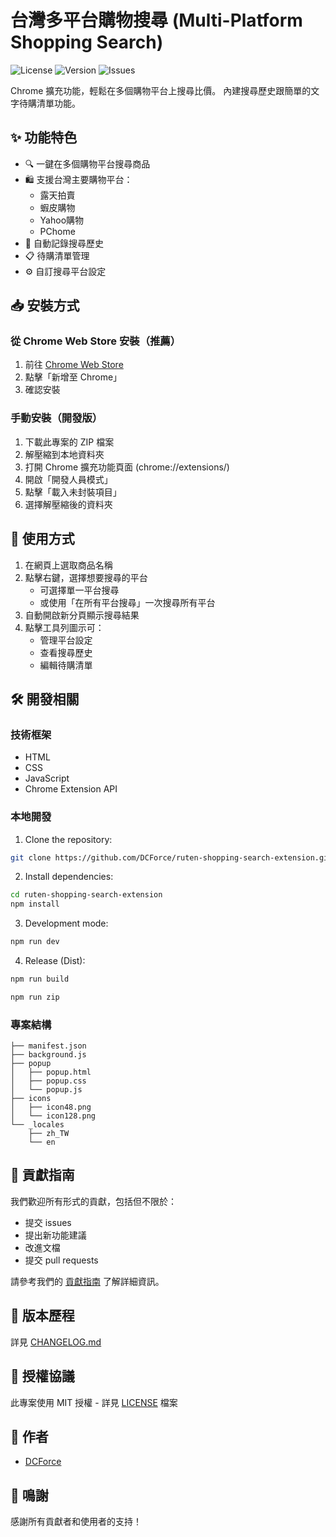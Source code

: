 # 台灣多平台購物搜尋 (Multi-Platform Shopping Search)

![License](https://img.shields.io/github/license/DCForce/ruten-shopping-search-extension)
![Version](https://img.shields.io/github/v/release/DCForce/ruten-shopping-search-extension)
![Issues](https://img.shields.io/github/issues/DCForce/ruten-shopping-search-extension)

Chrome 擴充功能，輕鬆在多個購物平台上搜尋比價。
內建搜尋歷史跟簡單的文字待購清單功能。


## ✨ 功能特色

- 🔍 一鍵在多個購物平台搜尋商品
- 🛍️ 支援台灣主要購物平台：
  - 露天拍賣
  - 蝦皮購物
  - Yahoo購物
  - PChome
- 📝 自動記錄搜尋歷史
- 📋 待購清單管理
- ⚙️ 自訂搜尋平台設定

## 📥 安裝方式

### 從 Chrome Web Store 安裝（推薦）

1. 前往 [Chrome Web Store]()
2. 點擊「新增至 Chrome」
3. 確認安裝

### 手動安裝（開發版）

1. 下載此專案的 ZIP 檔案
2. 解壓縮到本地資料夾
3. 打開 Chrome 擴充功能頁面 (chrome://extensions/)
4. 開啟「開發人員模式」
5. 點擊「載入未封裝項目」
6. 選擇解壓縮後的資料夾

## 🚀 使用方式

1. 在網頁上選取商品名稱
2. 點擊右鍵，選擇想要搜尋的平台
   - 可選擇單一平台搜尋
   - 或使用「在所有平台搜尋」一次搜尋所有平台
3. 自動開啟新分頁顯示搜尋結果
4. 點擊工具列圖示可：
   - 管理平台設定
   - 查看搜尋歷史
   - 編輯待購清單

## 🛠️ 開發相關

### 技術框架

- HTML
- CSS
- JavaScript
- Chrome Extension API

### 本地開發

1. Clone the repository:
```bash
git clone https://github.com/DCForce/ruten-shopping-search-extension.git
```

2. Install dependencies:
```bash
cd ruten-shopping-search-extension
npm install
```

3. Development mode:
```bash
npm run dev
```

4. Release (Dist):
```bash
npm run build
```

```bash
npm run zip
```

### 專案結構

```
├── manifest.json
├── background.js
├── popup
│   ├── popup.html
│   ├── popup.css
│   └── popup.js
├── icons
│   ├── icon48.png
│   └── icon128.png
└── _locales
    ├── zh_TW
    └── en
```

## 🤝 貢獻指南

我們歡迎所有形式的貢獻，包括但不限於：

- 提交 issues
- 提出新功能建議
- 改進文檔
- 提交 pull requests

請參考我們的 [貢獻指南](CONTRIBUTING.md) 了解詳細資訊。

## 📄 版本歷程

詳見 [CHANGELOG.md](CHANGELOG.md)

## 📜 授權協議

此專案使用 MIT 授權 - 詳見 [LICENSE](LICENSE) 檔案

## 👥 作者

- [DCForce](https://github.com/DCForce)

## 🙏 鳴謝

感謝所有貢獻者和使用者的支持！

